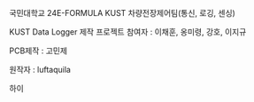 국민대학교 24E-FORMULA KUST 차량전장제어팀(통신, 로깅, 센싱)<br>

KUST Data Logger 제작 프로젝트
참여자 : 이채훈, 옹미령, 강호, 이지규<br>

PCB제작 : 고민제<br>

원작자 : luftaquila<br>

하이
